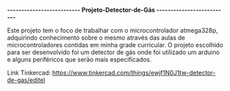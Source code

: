 **-------------------------- Projeto-Detector-de-Gás --------------------------**

Este projeto tem o foco de trabalhar com o microcontrolador atmega328p, adquirindo conhecimento sobre o mesmo através das aulas de microcontroladores contidas em minha grade curricular.
O projeto escolhido para ser desenvolvido foi um detector de gás onde foi utilizado um arduino e alguns periféricos que serão mais especificados.

Link Tinkercad: https://www.tinkercad.com/things/ewjf1N0J1tw-detector-de-gas/editel

